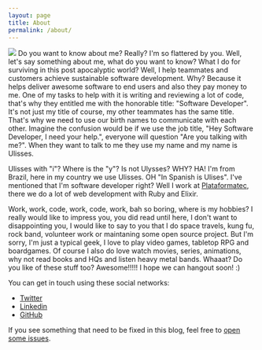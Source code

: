 ```yaml
---
layout: page
title: About
permalink: /about/
---
```


<img src="http://www.gravatar.com/avatar/50e713934ed341675bf1fa73127ec260?s=250" class="about-profile-img"> Do you want to know about me? Really? I'm so flattered by you. Well, let's
say something about me, what do you want to know? What I do for surviving
in this post apocalyptic world? Well, I help teammates and customers
achieve sustainable software development. Why? Because it helps deliver
awesome software to end users and also they pay money to me. One of my
tasks to help with it is writing and reviewing a lot of code, that's why they
entitled me with the honorable title: "Software Developer". It's not just my
title of course, my other teammates has the same title. That's why we need to
use our birth names to communicate with each other. Imagine the confusion would be if we use the job title, "Hey Software Developer, I need your help.", everyone will question "Are you talking with me?". When they want to talk to me they use my name and my name is Ulisses.

Ulisses with "i"? Where is the "y"? Is not Ulysses? WHY? HA! I'm from Brazil, here in my country we use Ulisses. OH "In Spanish is Ulises". I've mentioned that I'm software developer
right? Well I work at [Plataformatec][plataformatec], there
we do a lot of web development with Ruby and Elixir.

Work, work, code, work, code, work, bah so boring, where is my hobbies? I really would like to impress you, you did read until here, I don't
want to disappointing you, I would like to say to you that I do space
travels, kung fu, rock band, volunteer work or maintaning some open source project. But I'm sorry, I'm just a typical geek, I love to play video games, tabletop RPG and boardgames. Of course I also do love watch movies, series, animations, why not read books and HQs and listen heavy metal bands. Whaaat? Do you like of these stuff too?
Awesome!!!!! I hope we can hangout soon! :)

You can get in touch using these social networks:

* [Twitter][ua-twitter]
* [Linkedin][ua-linkedin]
* [GitHub][ua-github]

If you see something that need to be fixed in this blog, feel free to [open
some issues][repo-issues].

[plataformatec]: http://www.plataformatec.com.br
[ua-twitter]: http://twitter.com/ulissesalmeida
[ua-linkedin]: https://www.linkedin.com/in/ulissesalmeida
[ua-github]: https://github.com/ulissesalmeida
[repo-issues]: https://github.com/ulissesalmeida/ulissesalmeida.github.io/issues
